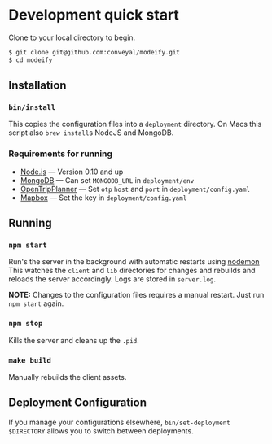 # Development quick start

Clone to your local directory to begin.

```bash
$ git clone git@github.com:conveyal/modeify.git
$ cd modeify
```
## Installation

### `bin/install`

This copies the configuration files into a `deployment` directory. On Macs this script also `brew install`s NodeJS and MongoDB.

### Requirements for running

* [Node.js](https://nodejs.org/) — Version 0.10 and up
* [MongoDB](https://www.mongodb.org/) — Can set `MONGODB_URL` in `deployment/env`
* [OpenTripPlanner](http://www.opentripplanner.org/) — Set `otp` `host` and `port` in `deployment/config.yaml`
* [Mapbox](https://mapbox.com) — Set the key in `deployment/config.yaml`

## Running

### `npm start`

Run's the server in the background with automatic restarts using [nodemon](http://nodemon.io/) This watches the `client` and `lib` directories for changes and rebuilds and reloads the server accordingly. Logs are stored in `server.log`.

**NOTE:** Changes to the configuration files requires a manual restart. Just run `npm start` again.

### `npm stop`

Kills the server and cleans up the `.pid`.

### `make build`

Manually rebuilds the client assets.

## Deployment Configuration

If you manage your configurations elsewhere, `bin/set-deployment $DIRECTORY` allows you to switch between deployments.

